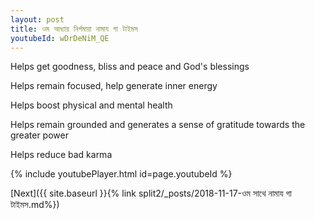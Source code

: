```yaml
---
layout: post
title: ওম আধ্যায় নির্গমায়া নামায গা টাইমস
youtubeId: wDrDeNiM_QE
---
```

 
 
Helps get goodness, bliss and peace and God's blessings
 
Helps remain focused, help generate inner energy 
 
Helps boost physical and mental health 
 
Helps remain grounded and generates a sense of gratitude towards the greater power 
 
Helps reduce bad karma
 
 
 
 


{% include youtubePlayer.html id=page.youtubeId %}
 
[Next]({{ site.baseurl }}{% link  split2/_posts/2018-11-17-ওম সাথে নামায গা টাইমস.md%})
 
